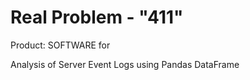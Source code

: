 # Real Problem - "411"

Product: SOFTWARE for

Analysis of Server Event Logs
using Pandas DataFrame
